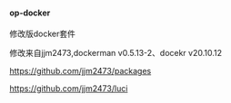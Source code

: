 #### op-docker

修改版docker套件

修改来自jjm2473,dockerman v0.5.13-2、docekr v20.10.12

https://github.com/jjm2473/packages

https://github.com/jjm2473/luci
